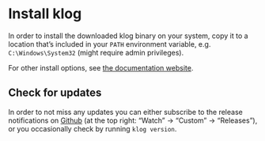 # Install klog

In order to install the downloaded klog binary on your system, copy it
to a location that’s included in your `PATH` environment variable, e.g.
`C:\Windows\System32` (might require admin privileges).

For other install options, see [the documentation website](https://klog.jotaen.net/#get-klog).

## Check for updates

In order to not miss any updates you can either subscribe to the release
notifications on [Github](https://github.com/jotaen/klog) (at the top right:
“Watch” → “Custom” → “Releases”), or you occasionally check by running
`klog version`.
